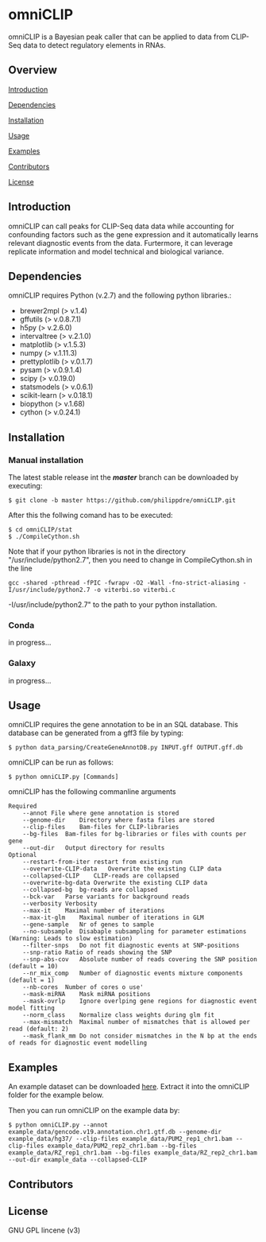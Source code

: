 # omniCLIP
omniCLIP is a Bayesian peak caller that can be applied to data from CLIP-Seq data to detect regulatory elements in RNAs. 

## Overview

[Introduction](#introduction)

[Dependencies](#dependencies)

[Installation](#installation)

[Usage](#usage)

[Examples](#examples)

[Contributors](#contributors)

[License](#license)


## Introduction
omniCLIP can call peaks for CLIP-Seq data data while accounting for confounding factors such as the gene expression and it automatically learns relevant diagnostic events from the data. Furtermore, it can leverage replicate information and model technical and biological variance.

## Dependencies
omniCLIP requires Python (v.2.7) and the following python libraries.:

* brewer2mpl (> v.1.4)
* gffutils (> v.0.8.7.1)
* h5py (> v.2.6.0)
* intervaltree (> v.2.1.0)
* matplotlib (> v.1.5.3)
* numpy (> v.1.11.3)
* prettyplotlib (> v.0.1.7)
* pysam (> v.0.9.1.4)
* scipy (> v.0.19.0)
* statsmodels (> v.0.6.1)
* scikit-learn (> v.0.18.1)
* biopython (> v.1.68)
* cython (> v.0.24.1)

## Installation

### Manual installation
The latest stable release int the ***master*** branch can be downloaded by executing:
```
$ git clone -b master https://github.com/philippdre/omniCLIP.git
```
After this the follwing comand has to be executed:
```
$ cd omniCLIP/stat
$ ./CompileCython.sh
```
Note that if your python libraries is not in the directory "/usr/include/python2.7", then you need to change in CompileCython.sh in the line 
```
gcc -shared -pthread -fPIC -fwrapv -O2 -Wall -fno-strict-aliasing -I/usr/include/python2.7 -o viterbi.so viterbi.c
``` 
-I/usr/include/python2.7" to the path to your python installation.

### Conda

in progress...

### Galaxy

in progress...

## Usage
omniCLIP requires the gene annotation to be in an SQL database. This database can be generated from a gff3 file by typing:
```
$ python data_parsing/CreateGeneAnnotDB.py INPUT.gff OUTPUT.gff.db
```
omniCLIP can be run as follows:

```
$ python omniCLIP.py [Commands]
```
omniCLIP has the following commanline arguments
```
Required
    --annot	File where gene annotation is stored
    --genome-dir	Directory where fasta files are stored
    --clip-files	Bam-files for CLIP-libraries
    --bg-files	Bam-files for bg-libraries or files with counts per gene
    --out-dir	Output directory for results
Optional
    --restart-from-iter	restart from existing run
    --overwrite-CLIP-data	Overwrite the existing CLIP data
    --collapsed-CLIP	CLIP-reads are collapsed
    --overwrite-bg-data	Overwrite the existing CLIP data
    --collapsed-bg	bg-reads are collapsed
    --bck-var	Parse variants for background reads
    --verbosity	Verbosity
    --max-it	Maximal number of iterations
    --max-it-glm	Maximal number of iterations in GLM
    --gene-sample	Nr of genes to sample
    --no-subsample	Disabaple subsampling for parameter estimations (Warning: Leads to slow estimation)
    --filter-snps	Do not fit diagnostic events at SNP-positions
    --snp-ratio	Ratio of reads showing the SNP
    --snp-abs-cov	Absolute number of reads covering the SNP position (default = 10)
    --nr_mix_comp	Number of diagnostic events mixture components (default = 1)
    --nb-cores	Number of cores o use'
    --mask-miRNA	Mask miRNA positions
    --mask-ovrlp	Ignore overlping gene regions for diagnostic event model fitting
    --norm_class	Normalize class weights during glm fit
    --max-mismatch	Maximal number of mismatches that is allowed per read (default: 2)
    --mask_flank_mm	Do not consider mismatches in the N bp at the ends of reads for diagnostic event modelling 
```

## Examples
An example dataset can be  downloaded [here](https://ohlerlab.mdc-berlin.de/files/omniCLIP/example_data.tar.gz). Extract it into the omniCLIP folder for the example below.

Then you can run omniCLIP on the example data by:
```
$ python omniCLIP.py --annot example_data/gencode.v19.annotation.chr1.gtf.db --genome-dir example_data/hg37/ --clip-files example_data/PUM2_rep1_chr1.bam --clip-files example_data/PUM2_rep2_chr1.bam --bg-files example_data/RZ_rep1_chr1.bam --bg-files example_data/RZ_rep2_chr1.bam --out-dir example_data --collapsed-CLIP 
```

## Contributors



## License
GNU GPL lincene (v3)
